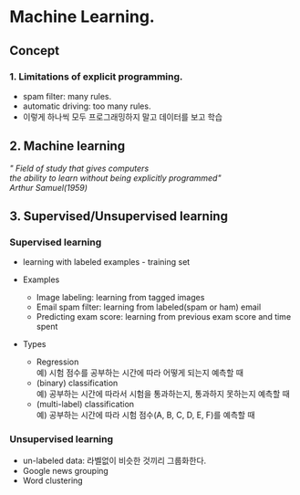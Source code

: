 # Machine Learning.   

## Concept  
### 1. Limitations of explicit programming.  
- spam filter: many rules.  
- automatic driving: too many rules.  
- 이렇게 하나씩 모두 프로그래밍하지 말고 데이터를 보고 학습  

## 2. Machine learning  
*" Field of study that gives computers  
the ability to learn without being explicitly programmed"    
Arthur Samuel(1959)*  

## 3. Supervised/Unsupervised learning  

### Supervised learning  
- learning with labeled examples - training set  
- Examples  
  - Image labeling: learning from tagged images  
  - Email spam filter: learning from labeled(spam or ham) email  
  - Predicting exam score: learning from previous exam score and time spent  

- Types  
  - Regression  
    예) 시험 점수를 공부하는 시간에 따라 어떻게 되는지 예측할 때  
  - (binary) classification  
    예) 공부하는 시간에 따라서 시험을 통과하는지, 통과하지 못하는지 예측할 때
  - (multi-label) classification  
    예) 공부하는 시간에 따라 시험 점수(A, B, C, D, E, F)를 예측할 때  
  
### Unsupervised learning  
- un-labeled data: 라벨없이 비슷한 것끼리 그룹화한다.    
- Google news grouping  
- Word clustering  

